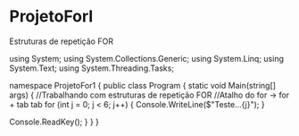 # ProjetoForI
Estruturas de repetição FOR

using System;
using System.Collections.Generic;
using System.Linq;
using System.Text;
using System.Threading.Tasks;

namespace ProjetoFor1
{
    public class Program
    {
        static void Main(string[] args)
        {
            //Trabalhando com estruturas de repetição FOR
            //Atalho do for -> for + tab tab
            for (int j = 0; j < 6; j++) 
            {
                Console.WriteLine($"Teste...{j}");
            }


Console.ReadKey();
        }
    }
}
